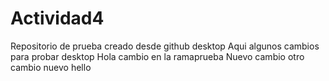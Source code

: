 # Actividad4
 Repositorio de prueba creado desde github desktop
 Aqui algunos cambios para probar desktop
 Hola cambio en la ramaprueba
  Nuevo cambio
  otro cambio nuevo
  hello